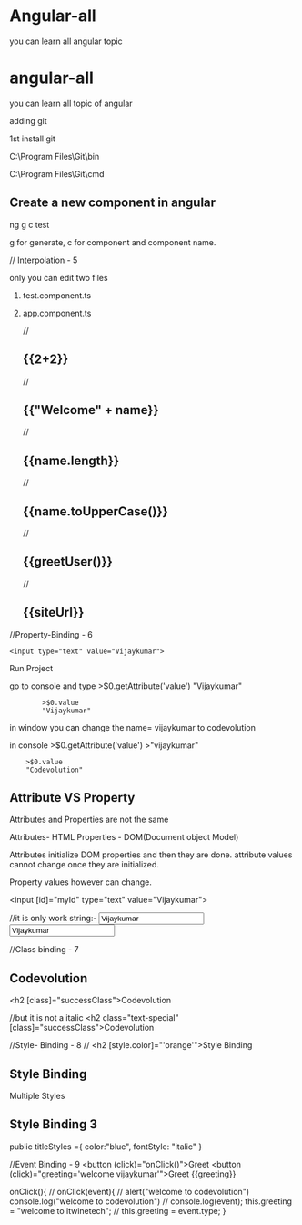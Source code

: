 # Angular-all
you can learn all angular topic
# angular-all
you can learn all topic of angular 


adding git

1st install git

C:\Program Files\Git\bin

C:\Program Files\Git\cmd



## Create a new component in angular

ng g c test 

g for generate, c for component and component name.


// Interpolation - 5 

only you can edit two files
1) test.component.ts
2) app.component.ts

 

    // <h2>{{2+2}}</h2>
    // <h2>{{"Welcome" + name}}</h2>
    // <h2>{{name.length}}</h2>
    // <h2>{{name.toUpperCase()}}</h2>

    // <h2>{{greetUser()}}</h2>
	//<h2>{{siteUrl}}</h2>

//Property-Binding - 6 

    <input type="text" value="Vijaykumar">

Run Project

go to console and type >$0.getAttribute('value')
		       "Vijaykumar"
			
			>$0.value
			"Vijaykumar"

in window you can change the name= vijaykumar to codevolution
 
in console >$0.getAttribute('value')
           >"vijaykumar"
		
		>$0.value
		"Codevolution"


## Attribute VS Property

Attributes and Properties are not the same

 Attributes- HTML
 Properties - DOM(Document object Model)

Attributes initialize DOM properties and then they are done. attribute values cannot change once they are initialized.

Property values however can change.


<input [id]="myId" type="text" value="Vijaykumar">

//it is only work string:-
    <input id="{{myId}}" type="text" value="Vijaykumar">
   <input bind-disabled="isDisabled" id="{{myId}}" type="text" value="Vijaykumar">

//Class binding - 7
    <h2 class="text-success">Codevolution</h2>
    <h2 [class]="successClass">Codevolution</h2>


//but it is not a italic
    <h2 class="text-special" [class]="successClass">Codevolution</h2>


//Style- Binding - 8
  // <h2 [style.color]="'orange'">Style Binding</h2>

  <h2 [style.color]="hasError ? 'red' : 'green'">Style Binding</h2>


Multiple Styles 

<h2 [ngStyle]="titleStyles">Style Binding 3</h2>

public titleStyles ={
  color:"blue",
  fontStyle: "italic"
}

//Event Binding - 9
<button (click)="onClick()">Greet</button>
<button (click)="greeting='welcome vijaykumar'">Greet</button>
{{greeting}}

onClick(){
    // onClick(event){
    // alert("welcome to codevolution")
    console.log("welcome to codevolution")
    // console.log(event);
    this.greeting = "welcome to itwinetech";
    // this.greeting = event.type;
  }
